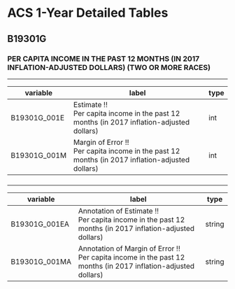 # ACS 1-Year Detailed Tables

## B19301G

### PER CAPITA INCOME IN THE PAST 12 MONTHS (IN 2017 INFLATION-ADJUSTED DOLLARS) (TWO OR MORE RACES)

___

| variable | label | type |
| ----- | ----- | ----- |
| B19301G_001E | Estimate !!<br>Per capita income in the past 12 months (in 2017 inflation-adjusted dollars) | int |
| B19301G_001M | Margin of Error !!<br>Per capita income in the past 12 months (in 2017 inflation-adjusted dollars) | int |
### 

___

| variable | label | type |
| ----- | ----- | ----- |
| B19301G_001EA | Annotation of Estimate !!<br>Per capita income in the past 12 months (in 2017 inflation-adjusted dollars) | string |
| B19301G_001MA | Annotation of Margin of Error !!<br>Per capita income in the past 12 months (in 2017 inflation-adjusted dollars) | string |

